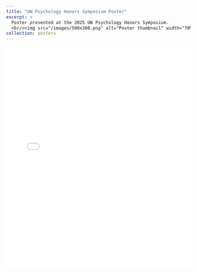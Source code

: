 ```yaml
---
title: "UW Psychology Honors Symposium Poster"
excerpt: >
  Poster presented at the 2025 UW Psychology Honors Symposium.  
  <br/><img src="/images/500x300.png" alt="Poster thumbnail" width="70%">
collection: posters
---
```

<iframe src="/images/UW Psych Honors_Zhang.pdf" width="100%" height="600px" style="border:none;"></iframe>


